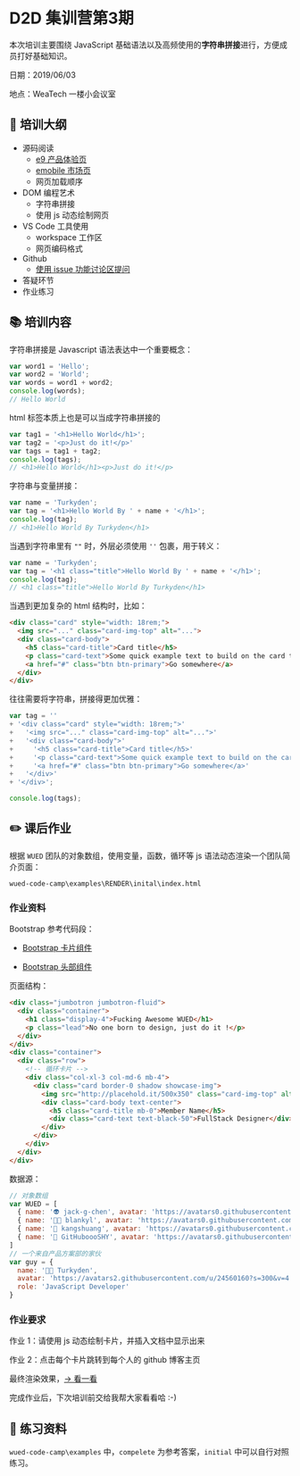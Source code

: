 # D2D 集训营第3期

本次培训主要围绕 JavaScript 基础语法以及高频使用的**字符串拼接**进行，方便成员打好基础知识。

日期：2019/06/03

地点：WeaTech 一楼小会议室

## 🥇 培训大纲

- 源码阅读
  - [e9 产品体验页](https://www.weaver.com.cn/market/emobile/index.html)
  - [emobile 市场页](https://www.weaver.com.cn/e9/index.html?source=53&kw=gwseo)
  - 网页加载顺序
- DOM 编程艺术
  - 字符串拼接
  - 使用 js 动态绘制网页
- VS Code 工具使用
  - workspace 工作区
  - 网页编码格式
- Github
  - [使用 issue 功能讨论区提问](https://github.com/weaver-design/wued-code-camp/issues)
- 答疑环节
- 作业练习

## 📚 培训内容

字符串拼接是 Javascript 语法表达中一个重要概念：

```js
var word1 = 'Hello';
var word2 = 'World';
var words = word1 + word2;
console.log(words);
// Hello World
```

html 标签本质上也是可以当成字符串拼接的

```js
var tag1 = '<h1>Hello World</h1>';
var tag2 = '<p>Just do it!</p>'
var tags = tag1 + tag2;
console.log(tags);
// <h1>Hello World</h1><p>Just do it!</p>
```

字符串与变量拼接：

```js
var name = 'Turkyden';
var tag = '<h1>Hello World By ' + name + '</h1>';
console.log(tag);
// <h1>Hello World By Turkyden</h1>
```

当遇到字符串里有 `""` 时，外层必须使用 `''` 包裹，用于转义：

```js
var name = 'Turkyden';
var tag = '<h1 class="title">Hello World By ' + name + '</h1>';
console.log(tag);
// <h1 class="title">Hello World By Turkyden</h1>
```

当遇到更加复杂的 html 结构时，比如：

```html
<div class="card" style="width: 18rem;">
  <img src="..." class="card-img-top" alt="...">
  <div class="card-body">
    <h5 class="card-title">Card title</h5>
    <p class="card-text">Some quick example text to build on the card title.</p>
    <a href="#" class="btn btn-primary">Go somewhere</a>
  </div>
</div>
```

往往需要将字符串，拼接得更加优雅：

```js
var tag = ''
+ '<div class="card" style="width: 18rem;">'
+   '<img src="..." class="card-img-top" alt="...">'
+   '<div class="card-body">'
+     '<h5 class="card-title">Card title</h5>'
+     '<p class="card-text">Some quick example text to build on the card title.</p>'
+     '<a href="#" class="btn btn-primary">Go somewhere</a>'
+   '</div>'
+ '</div>';

console.log(tags);
```

## ✏️ 课后作业

根据 `WUED` 团队的对象数组，使用变量，函数，循环等 js 语法动态渲染一个团队简介页面：

`wued-code-camp\examples\RENDER\inital\index.html`

### 作业资料

Bootstrap 参考代码段：

- [Bootstrap 卡片组件](https://getbootstrap.com/docs/4.3/components/card/#kitchen-sink)

- [Bootstrap 头部组件](https://getbootstrap.com/docs/4.3/components/jumbotron/)

页面结构：

``` html
<div class="jumbotron jumbotron-fluid">
  <div class="container">
    <h1 class="display-4">Fucking Awesome WUED</h1>
    <p class="lead">No one born to design, just do it !</p>
  </div>
</div>
<div class="container">
  <div class="row">
    <!-- 循环卡片 -->
    <div class="col-xl-3 col-md-6 mb-4">
      <div class="card border-0 shadow showcase-img">
        <img src="http://placehold.it/500x350" class="card-img-top" alt="Member Name">
        <div class="card-body text-center">
          <h5 class="card-title mb-0">Member Name</h5>
          <div class="card-text text-black-50">FullStack Designer</div>
        </div>
      </div>
    </div>
  </div>
</div>
```

数据源：

```js
// 对象数组
var WUED = [
  { name: '👽 jack-g-chen', avatar: 'https://avatars0.githubusercontent.com/u/50906620?s=300&v=4', role: 'Team Leader' },
  { name: '👩‍🎨 blankyl', avatar: 'https://avatars0.githubusercontent.com/u/50934382?s=300&v=4', role: 'UE Designer' },
  { name: '👩 kangshuang', avatar: 'https://avatars0.githubusercontent.com/u/50934637?s=300&v=4', role: 'UI Designer' },
  { name: '👼 GitHuboooSHY', avatar: 'https://avatars0.githubusercontent.com/u/50934332?s=300&v=4', role: 'FullStack Designer' },
]
// 一个来自产品方案部的家伙
var guy = {
  name: '👨‍🚀 Turkyden',
  avatar: 'https://avatars2.githubusercontent.com/u/24560160?s=300&v=4',
  role: 'JavaScript Developer'
}
```

### 作业要求

作业 1：请使用 js 动态绘制卡片，并插入文档中显示出来

作业 2：点击每个卡片跳转到每个人的 github 博客主页

最终渲染效果，[&rarr; 看一看](https://weaver-design.github.io/wued-code-camp/examples/RENDER/complete/index.html)

完成作业后，下次培训前交给我帮大家看看哈 :-)

## 💯 练习资料

`wued-code-camp\examples` 中，`compelete` 为参考答案，`initial` 中可以自行对照练习。